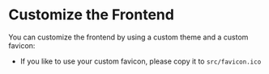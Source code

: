 <!--
 ~ SPDX-FileCopyrightText: Copyright DB InfraGO AG and contributors
 ~ SPDX-License-Identifier: Apache-2.0
 -->

# Customize the Frontend

You can customize the frontend by using a custom theme and a custom favicon:

-   If you like to use your custom favicon, please copy it to `src/favicon.ico`
